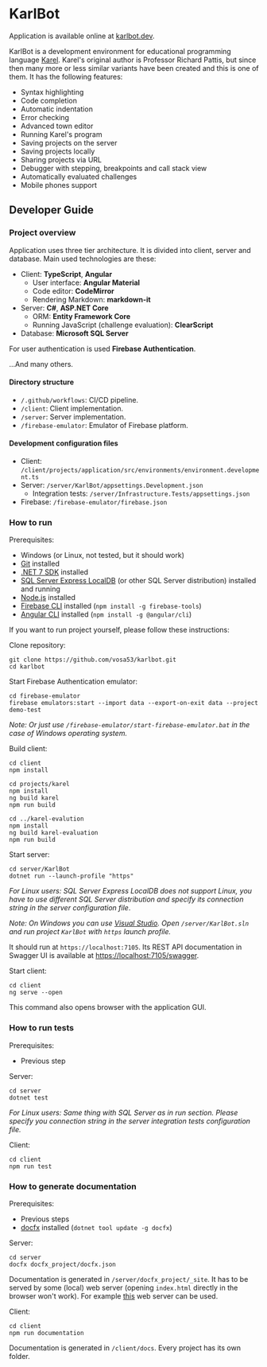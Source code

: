 # KarlBot

Application is available online at [karlbot.dev](https://karlbot.dev/).

KarlBot is a development environment for educational programming language [Karel](https://compedu.stanford.edu/karel-reader/docs/python/en/chapter1.html). Karel's original author is Professor Richard Pattis, but since then many more or less similar variants have been created and this is one of them. It has the following features:

- Syntax highlighting
- Code completion
- Automatic indentation
- Error checking
- Advanced town editor
- Running Karel's program
- Saving projects on the server
- Saving projects locally
- Sharing projects via URL
- Debugger with stepping, breakpoints and call stack view 
- Automatically evaluated challenges
- Mobile phones support

## Developer Guide

### Project overview

Application uses three tier architecture. It is divided into client, server and database. Main used technologies are these:

- Client: **TypeScript**, **Angular**
    - User interface: **Angular Material**
    - Code editor: **CodeMirror**
    - Rendering Markdown: **markdown-it**
- Server: **C#**, **ASP.NET Core**
    - ORM: **Entity Framework Core**
    - Running JavaScript (challenge evaluation): **ClearScript**
- Database: **Microsoft SQL Server**

For user authentication is used **Firebase Authentication**.

...And many others.

#### Directory structure

- `/.github/workflows`: CI/CD pipeline.
- `/client`: Client implementation.
- `/server`: Server implementation.
- `/firebase-emulator`: Emulator of Firebase platform.

#### Development configuration files

- Client: `/client/projects/application/src/environments/environment.development.ts`
- Server: `/server/KarlBot/appsettings.Development.json`
   - Integration tests: `/server/Infrastructure.Tests/appsettings.json`
- Firebase: `/firebase-emulator/firebase.json`

### How to run

Prerequisites:
- Windows (or Linux, not tested, but it should work)
- [Git](https://git-scm.com/downloads) installed
- [.NET 7 SDK](https://dotnet.microsoft.com/en-us/download) installed
- [SQL Server Express LocalDB](https://learn.microsoft.com/en-us/sql/database-engine/configure-windows/sql-server-express-localdb?view=sql-server-ver16) (or other SQL Server distribution) installed and running
- [Node.js](https://nodejs.org/) installed
- [Firebase CLI](https://firebase.google.com/docs/cli#install_the_firebase_cli) installed (`npm install -g firebase-tools`)
- [Angular CLI](https://angular.io/cli#installing-angular-cli) installed (`npm install -g @angular/cli`)

If you want to run project yourself, please follow these instructions:

Clone repository:
```
git clone https://github.com/vosa53/karlbot.git
cd karlbot
```

Start Firebase Authentication emulator:
```
cd firebase-emulator
firebase emulators:start --import data --export-on-exit data --project demo-test
```

*Note: Or just use `/firebase-emulator/start-firebase-emulator.bat` in the case of Windows operating system.*

Build client:
```
cd client
npm install

cd projects/karel
npm install
ng build karel
npm run build

cd ../karel-evalution
npm install
ng build karel-evaluation
npm run build
```

Start server:

```
cd server/KarlBot
dotnet run --launch-profile "https"
```

*For Linux users: SQL Server Express LocalDB does not support Linux, you have to use different SQL Server distribution and specify its connection string in the server configuration file*.

*Note: On Windows you can use [Visual Studio](https://visualstudio.microsoft.com/). Open `/server/KarlBot.sln` and run project `KarlBot` with `https` launch profile.*

It should run at `https://localhost:7105`. Its REST API documentation in Swagger UI is available at [https://localhost:7105/swagger](https://localhost:7105/swagger).

Start client:
```
cd client
ng serve --open
```

This command also opens browser with the application GUI.

### How to run tests

Prerequisites:

- Previous step

Server:
```
cd server
dotnet test
```

*For Linux users: Same thing with SQL Server as in run section. Please specify you connection string in the server integration tests configuration file.*

Client:
```
cd client
npm run test
```

### How to generate documentation

Prerequisites:

- Previous steps
- [docfx](https://dotnet.github.io/docfx/) installed (`dotnet tool update -g docfx`)

Server:
```
cd server
docfx docfx_project/docfx.json
```

Documentation is generated in `/server/docfx_project/_site`. It has to be served by some (local) web server (opening `index.html` directly in the browser won't work). For example [this](https://marketplace.visualstudio.com/items?itemName=ritwickdey.LiveServer) web server can be used.

Client:
```
cd client
npm run documentation
```

Documentation is generated in `/client/docs`. Every project has its own folder.